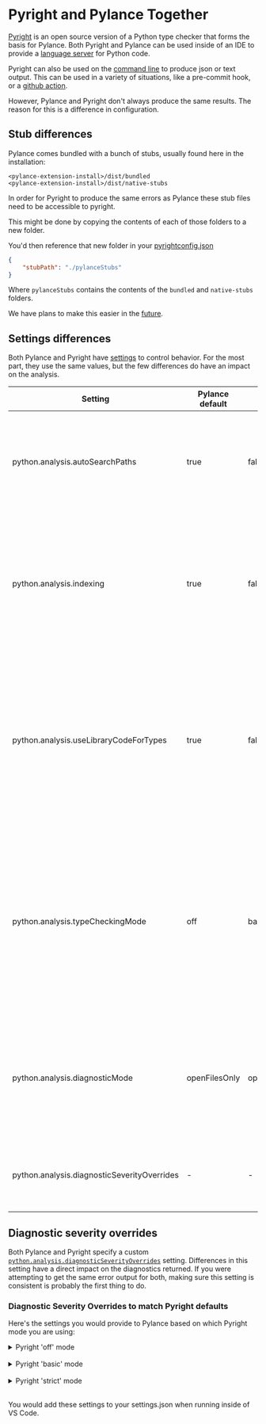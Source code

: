 # Pyright and Pylance Together

[Pyright](https://github.com/Microsoft/pyright) is an open source version of a Python type checker that forms the basis for Pylance. Both Pyright and Pylance can be used inside of an IDE to provide a [language server](https://code.visualstudio.com/api/language-extensions/language-server-extension-guide#why-language-server) for Python code.

Pyright can also be used on the [command line](https://github.com/microsoft/pyright/blob/main/docs/command-line.md) to produce json or text output. This can be used in a variety of situations, like a pre-commit hook, or a [github action](https://github.com/jakebailey/pyright-action).

However, Pylance and Pyright don't always produce the same results. The reason for this is a difference in configuration. 

## Stub differences

Pylance comes bundled with a bunch of stubs, usually found here in the installation:

```
<pylance-extension-install>/dist/bundled
<pylance-extension-install>/dist/native-stubs
```

In order for Pyright to produce the same errors as Pylance these stub files need to be accessible to pyright. 

This might be done by copying the contents of each of those folders to a new folder. 

You'd then reference that new folder in your [pyrightconfig.json](https://microsoft.github.io/pyright/#/configuration)

```json
{
    "stubPath": "./pylanceStubs"
}
```

Where `pylanceStubs` contains the contents of the `bundled` and `native-stubs` folders.

We have plans to make this easier in the [future](https://github.com/microsoft/pylance-release/discussions/3638).

## Settings differences

Both Pylance and Pyright have [settings](https://github.com/microsoft/pylance-release#settings-and-customization) to control behavior. For the most part, they use the same values, but the few differences do have an impact on the analysis.

| Setting | Pylance default | Pyright default | Description | Potential Impact |
|----|----|----|----|----|
| python.analysis.autoSearchPaths | true | false|  Adds 'src' to the list of search paths | This may change what files are found when analyzing. So if you're getting missing imports for things in your 'src' tree, this might be why |
| python.analysis.indexing | true | false | All files in the current virtual environment are parsed to a certain depth. This gives Pylance more information for auto import completions and other things. | This can have an impact on completions and hover information, but shouldn't impact errors returned.
| python.analysis.useLibraryCodeForTypes | true | false | When true, this means 3rd party libraries are analyzed to produce type information. Without it, all 3 party libraries are just assumed to be of type Any unless they provided type information explicitly | This setting changes the types found by Pylance/Pyright. It can definitely cause differences in errors reported, so make this the same for both if you want consistent results. A lot of the time this is the sole cause of differences. |
| python.analysis.typeCheckingMode | off | basic | Determines what diagnostics are shown. | Pylance defaults to off, but there is a possibility that VS code will force this to 'basic' for pylance users. If you want to guarantee this is the same as Pyright, force it to 'basic' (or whatever you want to enforce) by specifying it in your settings.json|
| python.analysis.diagnosticMode | openFilesOnly | openFilesOnly | Determines which files are analyzed. `openFilesOnly` means only those files that are open in an IDE | You'll likely set this to 'workspace' for the CI version of Pyright. This means Pylance would likely not give you all of the same errors since it's only looking at open files. |
| python.analysis.diagnosticSeverityOverrides | - | - | Allows a user to override the severity levels for individual diagnostic rules. | See below |

## Diagnostic severity overrides

Both Pylance and Pyright specify a custom [`python.analysis.diagnosticSeverityOverrides`](https://microsoft.github.io/pyright/#/configuration?id=diagnostic-rule-defaults) setting. Differences in this setting have a direct impact on the diagnostics returned. If you were attempting to get the same error output for both, making sure this setting is consistent is probably the first thing to do.


### Diagnostic Severity Overrides to match Pyright defaults

Here's the settings you would provide to Pylance based on which Pyright mode you are using:

<details>
  <summary>Pyright 'off' mode</summary>

```json
{
    "python.anaylsis.diagnosticSeverityOverrides": {
        "strictListInference": false,
        "strictDictionaryInference": false,
        "strictSetInference": false,
        "analyzeUnannotatedFunctions": true,
        "strictParameterNoneValue": true,
        "enableTypeIgnoreComments": true,
        "reportMissingModuleSource": "warning",
        "reportMissingImports": "warning",
        "reportUndefinedVariable": "warning",
        "reportAssertAlwaysTrue": "none",
        "reportInvalidStringEscapeSequence": "none",
        "reportInvalidTypeVarUse": "none",
        "reportMissingTypeStubs": "none",
        "reportSelfClsParameterName": "none",
        "reportUnsupportedDunderAll": "none",
        "reportUnusedExpression": "none",
        "reportWildcardImportFromLibrary": "none",
        "reportGeneralTypeIssues": "none",
        "reportOptionalSubscript": "none",
        "reportOptionalMemberAccess": "none",
        "reportOptionalCall": "none",
        "reportOptionalIterable": "none",
        "reportOptionalContextManager": "none",
        "reportOptionalOperand": "none",
        "reportTypedDictNotRequiredAccess": "none",
        "reportPrivateImportUsage": "none",
        "reportUnboundVariable": "none",
        "reportUnusedCoroutine": "none",
        "reportConstantRedefinition": "none",
        "reportDeprecated": "none",
        "reportDuplicateImport": "none",
        "reportFunctionMemberAccess": "none",
        "reportImportCycles": "none",
        "reportIncompatibleMethodOverride": "none",
        "reportIncompatibleVariableOverride": "none",
        "reportIncompleteStub": "none",
        "reportInconsistentConstructor": "none",
        "reportInvalidStubStatement": "none",
        "reportMatchNotExhaustive": "none",
        "reportMissingParameterType": "none",
        "reportMissingTypeArgument": "none",
        "reportOverlappingOverload": "none",
        "reportPrivateUsage": "none",
        "reportTypeCommentUsage": "none",
        "reportUnknownArgumentType": "none",
        "reportUnknownLambdaType": "none",
        "reportUnknownMemberType": "none",
        "reportUnknownParameterType": "none",
        "reportUnknownVariableType": "none",
        "reportUnnecessaryCast": "none",
        "reportUnnecessaryComparison": "none",
        "reportUnnecessaryContains": "none",
        "reportUnnecessaryIsInstance": "none",
        "reportUnusedClass": "none",
        "reportUnusedImport": "none",
        "reportUnusedFunction": "none",
        "reportUnusedVariable": "none",
        "reportUntypedBaseClass": "none",
        "reportUntypedClassDecorator": "none",
        "reportUntypedFunctionDecorator": "none",
        "reportUntypedNamedTuple": "none",
        "reportCallInDefaultInitializer": "none",
        "reportImplicitOverride": "none",
        "reportImplicitStringConcatenation": "none",
        "reportMissingSuperCall": "none",
        "reportPropertyTypeMismatch": "none",
        "reportShadowedImports": "none",
        "reportUninitializedInstanceVariable": "none",
        "reportUnnecessaryTypeIgnoreComment": "none",
        "reportUnusedCallResult": "none",
    }
}
```

</details>
</br>
<details>
    <summary>Pyright 'basic' mode</summary>

```json
{
    "python.analysis.diagnosticSeverityOverrides": {
        "strictListInference": false,
        "strictDictionaryInference": false,
        "strictSetInference": false,
        "analyzeUnannotatedFunctions": true,
        "strictParameterNoneValue": true,
        "enableTypeIgnoreComments": true,
        "reportMissingModuleSource": "warning",
        "reportMissingImports": "error",
        "reportUndefinedVariable": "error",
        "reportAssertAlwaysTrue": "warning",
        "reportInvalidStringEscapeSequence": "warning",
        "reportInvalidTypeVarUse": "warning",
        "reportMissingTypeStubs": "warning",
        "reportSelfClsParameterName": "warning",
        "reportUnsupportedDunderAll": "warning",
        "reportUnusedExpression": "warning",
        "reportWildcardImportFromLibrary": "warning",
        "reportGeneralTypeIssues": "error",
        "reportOptionalSubscript": "error",
        "reportOptionalMemberAccess": "error",
        "reportOptionalCall": "error",
        "reportOptionalIterable": "error",
        "reportOptionalContextManager": "error",
        "reportOptionalOperand": "error",
        "reportTypedDictNotRequiredAccess": "error",
        "reportPrivateImportUsage": "error",
        "reportUnboundVariable": "error",
        "reportUnusedCoroutine": "error",
        "reportConstantRedefinition": "none",
        "reportDeprecated": "none",
        "reportDuplicateImport": "none",
        "reportFunctionMemberAccess": "none",
        "reportImportCycles": "none",
        "reportIncompatibleMethodOverride": "none",
        "reportIncompatibleVariableOverride": "none",
        "reportIncompleteStub": "none",
        "reportInconsistentConstructor": "none",
        "reportInvalidStubStatement": "none",
        "reportMatchNotExhaustive": "none",
        "reportMissingParameterType": "none",
        "reportMissingTypeArgument": "none",
        "reportOverlappingOverload": "none",
        "reportPrivateUsage": "none",
        "reportTypeCommentUsage": "none",
        "reportUnknownArgumentType": "none",
        "reportUnknownLambdaType": "none",
        "reportUnknownMemberType": "none",
        "reportUnknownParameterType": "none",
        "reportUnknownVariableType": "none",
        "reportUnnecessaryCast": "none",
        "reportUnnecessaryComparison": "none",
        "reportUnnecessaryContains": "none",
        "reportUnnecessaryIsInstance": "none",
        "reportUnusedClass": "none",
        "reportUnusedImport": "none",
        "reportUnusedFunction": "none",
        "reportUnusedVariable": "none",
        "reportUntypedBaseClass": "none",
        "reportUntypedClassDecorator": "none",
        "reportUntypedFunctionDecorator": "none",
        "reportUntypedNamedTuple": "none",
        "reportCallInDefaultInitializer": "none",
        "reportImplicitOverride": "none",
        "reportImplicitStringConcatenation": "none",
        "reportMissingSuperCall": "none",
        "reportPropertyTypeMismatch": "none",
        "reportShadowedImports": "none",
        "reportUninitializedInstanceVariable": "none",
        "reportUnnecessaryTypeIgnoreComment": "none",
        "reportUnusedCallResult": "none",
}
```

</details>
</br>
<details>
  <summary>Pyright 'strict' mode</summary>

```json
{
    "python.analysis.diagnosticSeverityOverrides": {
        "strictListInference": true,
        "strictDictionaryInference": true,
        "strictSetInference": true,
        "analyzeUnannotatedFunctions": true,
        "strictParameterNoneValue": true,
        "enableTypeIgnoreComments": true,
        "reportMissingModuleSource": "warning",
        "reportMissingImports": "error",
        "reportUndefinedVariable": "error",
        "reportAssertAlwaysTrue": "error",
        "reportInvalidStringEscapeSequence": "error",
        "reportInvalidTypeVarUse": "error",
        "reportMissingTypeStubs": "error",
        "reportSelfClsParameterName": "error",
        "reportUnsupportedDunderAll": "error",
        "reportUnusedExpression": "error",
        "reportWildcardImportFromLibrary": "error",
        "reportGeneralTypeIssues": "error",
        "reportOptionalSubscript": "error",
        "reportOptionalMemberAccess": "error",
        "reportOptionalCall": "error",
        "reportOptionalIterable": "error",
        "reportOptionalContextManager": "error",
        "reportOptionalOperand": "error",
        "reportTypedDictNotRequiredAccess": "error",
        "reportPrivateImportUsage": "error",
        "reportUnboundVariable": "error",
        "reportUnusedCoroutine": "error",
        "reportConstantRedefinition": "error",
        "reportDeprecated": "error",
        "reportDuplicateImport": "error",
        "reportFunctionMemberAccess": "error",
        "reportImportCycles": "error",
        "reportIncompatibleMethodOverride": "error",
        "reportIncompatibleVariableOverride": "error",
        "reportIncompleteStub": "error",
        "reportInconsistentConstructor": "error",
        "reportInvalidStubStatement": "error",
        "reportMatchNotExhaustive": "error",
        "reportMissingParameterType": "error",
        "reportMissingTypeArgument": "error",
        "reportOverlappingOverload": "error",
        "reportPrivateUsage": "error",
        "reportTypeCommentUsage": "error",
        "reportUnknownArgumentType": "error",
        "reportUnknownLambdaType": "error",
        "reportUnknownMemberType": "error",
        "reportUnknownParameterType": "error",
        "reportUnknownVariableType": "error",
        "reportUnnecessaryCast": "error",
        "reportUnnecessaryComparison": "error",
        "reportUnnecessaryContains": "error",
        "reportUnnecessaryIsInstance": "error",
        "reportUnusedClass": "error",
        "reportUnusedImport": "error",
        "reportUnusedFunction": "error",
        "reportUnusedVariable": "error",
        "reportUntypedBaseClass": "error",
        "reportUntypedClassDecorator": "error",
        "reportUntypedFunctionDecorator": "error",
        "reportUntypedNamedTuple": "error",
        "reportCallInDefaultInitializer": "none",
        "reportImplicitOverride": "none",
        "reportImplicitStringConcatenation": "none",
        "reportMissingSuperCall": "none",
        "reportPropertyTypeMismatch": "none",
        "reportShadowedImports": "none",
        "reportUninitializedInstanceVariable": "none",
        "reportUnnecessaryTypeIgnoreComment": "none",
        "reportUnusedCallResult": "none",
    }
}
```

</details>
</br>

You would add these settings to your settings.json when running inside of VS Code.



